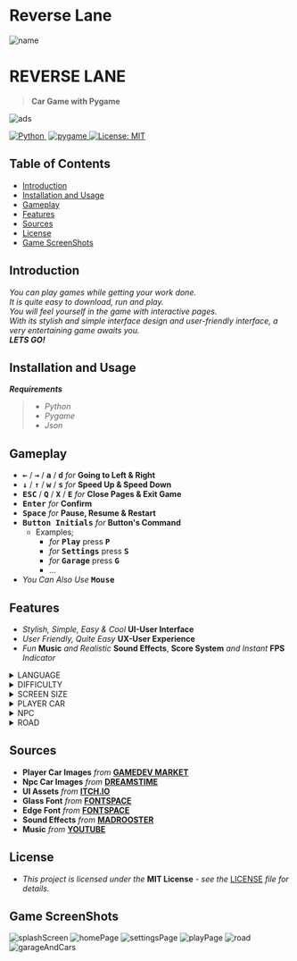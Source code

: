 # Reverse Lane
![name](https://user-images.githubusercontent.com/102368077/201541197-e19e6c83-66f6-4074-a5cb-d63fb12d1742.png)



# REVERSE LANE

> **Car Game with Pygame**

![ads](https://user-images.githubusercontent.com/102368077/201525213-ffe28b2a-de2d-4a9f-8112-fa7203e9f3b2.jpg)


[![Python](https://img.shields.io/badge/-Python-05122A?style=flat&logo=python)&nbsp;](https://www.python.org/)
[![pygame](https://user-images.githubusercontent.com/102368077/201520418-a8cd7ee4-411f-43ce-996b-bb774ca9b540.svg)
](https://www.pygame.org/)
[![License: MIT](https://img.shields.io/badge/License-MIT-yellow.svg)](https://opensource.org/licenses/MIT)

## Table of Contents

- [Introduction](#Introduction)
- [Installation and Usage](#Installation-and-Usage)
- [Gameplay](#Gameplay)
- [Features](#Features)
- [Sources](#Sources)
- [License](#License)
- [Game ScreenShots](#Game-ScreenShots)

## Introduction

*You can play games while getting your work done.<br>
It is quite easy to download, run and play.<br>
You will feel yourself in the game with interactive pages.<br>
With its stylish and simple interface design and user-friendly interface, a very entertaining game awaits you.<br>
**LETS GO!***


## Installation and Usage

***Requirements***
> - *Python*
> - *Pygame*
> - *Json*


## Gameplay
- **<kbd>&larr;</kbd>** / **<kbd>&rarr;</kbd>** / **<kbd>a</kbd>** / **<kbd>d</kbd>** *for* **Going to Left & Right**
- **<kbd>&darr;</kbd>** / **<kbd>&uarr;</kbd>** / **<kbd>w</kbd>** / **<kbd>s</kbd>** *for* **Speed Up & Speed Down**
- **<kbd>ESC</kbd>** / **<kbd>Q</kbd>** / **<kbd>X</kbd>** / **<kbd>E</kbd>** *for* **Close Pages & Exit Game**
- **<kbd>Enter</kbd>** *for* **Confirm**
- **<kbd>Space</kbd>** *for* **Pause, Resume & Restart**
- **<kbd>Button Initials</kbd>** *for* **Button's Command**
    - Examples;
        - *for* **<kbd>Play</kbd>** press **<kbd>P</kbd>**
        - *for* **<kbd>Settings</kbd>** press **<kbd>S</kbd>**
        - *for* **<kbd>Garage</kbd>** press **<kbd>G</kbd>**
        - ...
- *You Can Also Use* **<kbd>Mouse</kbd>**


## Features

- *Stylish, Simple, Easy & Cool* **UI-User Interface**
- *User Friendly, Quite Easy* **UX-User Experience**
- *Fun* **Music** *and Realistic* **Sound Effects**, **Score System** *and Instant* **FPS** *Indicator*

<details>
  <summary>LANGUAGE</summary>

  - **3** *different* **Language** *options*
    - *Turkish*
    - *English*
    - *German*
</details>

<details>
  <summary>DIFFICULTY</summary>

  - **3** *different* **Difficulty** *levels*
    - *Easy*
    - *Medium*
    - *Hard*
</details>

<details>
  <summary>SCREEN SIZE</summary>

  - **6** *different* **Screen Size** *options*
    - *144*
    - *225*
    - *288*
    - *360*
    - *480*
    - *720*
  > *TO CHANGE THE SCREEN SIZE AFTER SELECTING IT, YOU MUST CLOSE & OPEN THE GAME BUT THEY CAN BE USED IMMEDIATELY AFTER THE OTHER SETTINGS HAVE BEEN CHANGED AND SAVED.*
</details>

<details>
  <summary>PLAYER CAR</summary>

  - **6** *different* **Super Cars** *with* **3** **Color** *options*
    - *Porsche*
    - *Maserati*
    - *Pagani*
    - *Lamborghini*
    - *Ferrari*
    - *Bugatti*
  - A total of **18 Super Cars** each one unique contains features.
    - *Speed*
    - *Handling*
    - *braking*
</details>

<details>
  <summary>NPC</summary>

  - **32+** *different* **NPC** *images*
</details>

<details>
  <summary>ROAD</summary>

  - **4+** *different* **ROAD** *options*
    - *City*
    - *Jungle*
    - *Desert*
    - *Mountain*
</details>



## Sources
- **Player Car Images** *from* **[GAMEDEV MARKET](https://www.gamedevmarket.net/asset/2d-super-cars-free-sample/)**
- **Npc Car Images** *from* **[DREAMSTIME](https://www.dreamstime.com/)**
- **UI Assets** *from* **[ITCH.IO](https://wenrexa.itch.io/holoui)**
- **Glass Font** *from* **[FONTSPACE](https://www.fontspace.com/glass-font-f31437)**
- **Edge Font** *from* **[FONTSPACE](https://www.fontspace.com/edge-of-the-galaxy-font-f45748)**
- **Sound Effects** *from* **[MADROOSTER](https://tr.madrooster.co/)**
- **Music** *from* **[YOUTUBE](https://youtu.be/FVh6Dflv8IA)**


## License  
- *This project is licensed under the* **MIT License** - *see the* [LICENSE](LICENSE) *file for details.*


## Game ScreenShots
![splashScreen](https://user-images.githubusercontent.com/102368077/201526011-1a933231-e1ae-42ec-81fc-1f084705366d.png)
![homePage](https://user-images.githubusercontent.com/102368077/201526131-ffb5eb04-92ed-4df7-8df2-5b711bd4bf1b.png)
![settingsPage](https://user-images.githubusercontent.com/102368077/201526015-ef250e4a-574d-4ee5-999f-1bf614fc32db.png)
![playPage](https://user-images.githubusercontent.com/102368077/201526153-fbf0b6ab-a9e2-47f2-9b4c-622ef1719cab.png)
![road](https://user-images.githubusercontent.com/102368077/201526232-3dcc614d-c0cc-47bd-9f1f-bc44f091e049.jpg)
![garageAndCars](https://user-images.githubusercontent.com/102368077/201526324-1e3bfdbc-d62d-48e5-843d-7bd5609b668e.gif)
